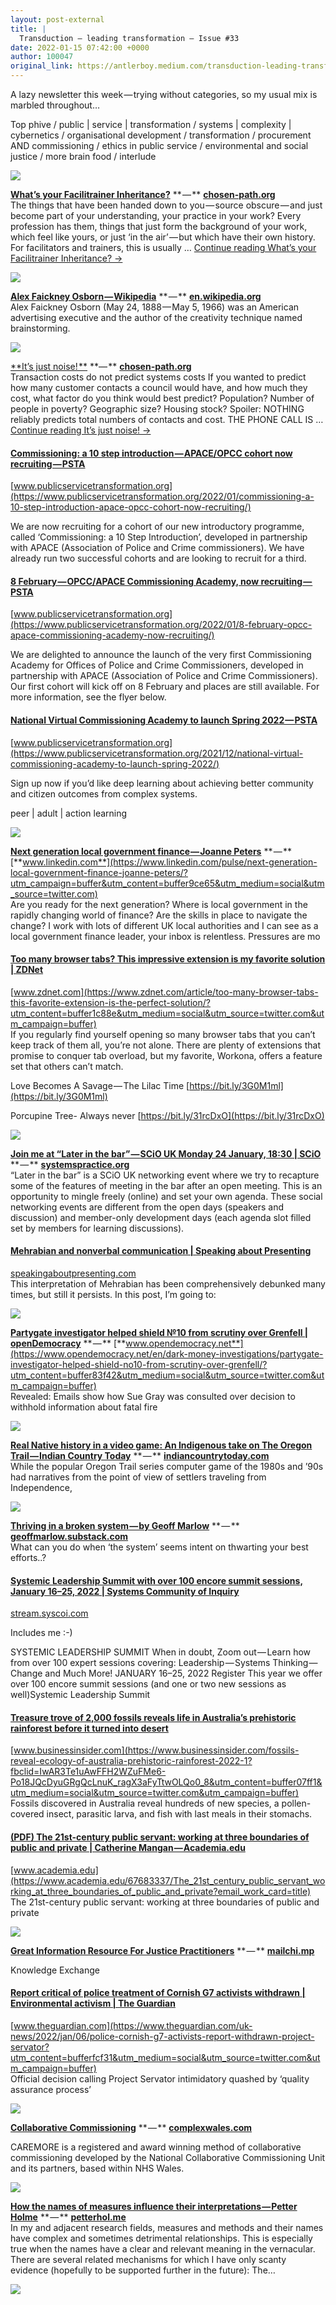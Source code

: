```yaml
---
layout: post-external
title: |
  Transduction — leading transformation — Issue #33
date: 2022-01-15 07:42:00 +0000
author: 100047
original_link: https://antlerboy.medium.com/transduction-leading-transformation-issue-33-54afa1f9746?source=rss-97852f5a56ae------2
---
```


A lazy newsletter this week — trying without categories, so my usual mix is marbled throughout…

Top phive / public | service | transformation / systems | complexity | cybernetics / organisational development / transformation / procurement AND commissioning / ethics in public service / environmental and social justice / more brain food / interlude

![](https://cdn-images-1.medium.com/proxy/0*jG3__R-P_R4l2hn7)

[**What’s your Facilitrainer Inheritance?**](https://chosen-path.org/2022/01/10/whats-your-facilitrainer-inheritance/?utm_campaign=Transduction%20-%20leading%20transformation&utm_medium=email&utm_source=Revue%20newsletter) ** — ** [**chosen-path.org**](https://chosen-path.org/2022/01/10/whats-your-facilitrainer-inheritance/)   
 The things that have been handed down to you — source obscure — and just become part of your understanding, your practice in your work? Every profession has them, things that just form the background of your work, which feel like yours, or just ‘in the air’ — but which have their own history. For facilitators and trainers, this is usually … [Continue reading What’s your Facilitrainer Inheritance? →](https://chosen-path.org/2022/01/10/whats-your-facilitrainer-inheritance/)

![](https://cdn-images-1.medium.com/proxy/0*gmINYKv50mvasISk)

[**Alex Faickney Osborn — Wikipedia**](https://en.wikipedia.org/wiki/Alex_Faickney_Osborn?utm_campaign=buffer&utm_content=bufferd76d6&utm_medium=social&utm_source=twitter.com) ** — ** [**en.wikipedia.org**](https://en.wikipedia.org/wiki/Alex_Faickney_Osborn?utm_content=bufferd76d6&utm_medium=social&utm_source=twitter.com&utm_campaign=buffer)   
 Alex Faickney Osborn (May 24, 1888 — May 5, 1966) was an American advertising executive and the author of the creativity technique named brainstorming.

![](https://cdn-images-1.medium.com/proxy/0*DuTrPLDedABNaf0q)

[**It’s just noise! **](https://chosen-path.org/2022/01/12/its-just-noise/?utm_campaign=Transduction%20-%20leading%20transformation&utm_medium=email&utm_source=Revue%20newsletter) **— ** [**chosen-path.org**](https://chosen-path.org/2022/01/12/its-just-noise/)   
 Transaction costs do not predict systems costs If you wanted to predict how many customer contacts a council would have, and how much they cost, what factor do you think would best predict? Population? Number of people in poverty? Geographic size? Housing stock? Spoiler: NOTHING reliably predicts total numbers of contacts and cost. THE PHONE CALL IS … [Continue reading It’s just noise! →](https://chosen-path.org/2022/01/12/its-just-noise/)

#### [Commissioning: a 10 step introduction — APACE/OPCC cohort now recruiting — PSTA](https://www.publicservicetransformation.org/2022/01/commissioning-a-10-step-introduction-apace-opcc-cohort-now-recruiting/?utm_campaign=Transduction%20-%20leading%20transformation&utm_medium=email&utm_source=Revue%20newsletter)

[www.publicservicetransformation.org](https://www.publicservicetransformation.org/2022/01/commissioning-a-10-step-introduction-apace-opcc-cohort-now-recruiting/)

We are now recruiting for a cohort of our new introductory programme, called ‘Commissioning: a 10 Step Introduction’, developed in partnership with APACE (Association of Police and Crime commissioners). We have already run two successful cohorts and are looking to recruit for a third.

#### [8 February — OPCC/APACE Commissioning Academy, now recruiting — PSTA](https://www.publicservicetransformation.org/2022/01/8-february-opcc-apace-commissioning-academy-now-recruiting/?utm_campaign=Transduction%20-%20leading%20transformation&utm_medium=email&utm_source=Revue%20newsletter)

[www.publicservicetransformation.org](https://www.publicservicetransformation.org/2022/01/8-february-opcc-apace-commissioning-academy-now-recruiting/)

We are delighted to announce the launch of the very first Commissioning Academy for Offices of Police and Crime Commissioners, developed in partnership with APACE (Association of Police and Crime Commissioners). Our first cohort will kick off on 8 February and places are still available. For more information, see the flyer below.

#### [National Virtual Commissioning Academy to launch Spring 2022 — PSTA](https://www.publicservicetransformation.org/2021/12/national-virtual-commissioning-academy-to-launch-spring-2022/?utm_campaign=Transduction%20-%20leading%20transformation&utm_medium=email&utm_source=Revue%20newsletter)

[www.publicservicetransformation.org](https://www.publicservicetransformation.org/2021/12/national-virtual-commissioning-academy-to-launch-spring-2022/)

Sign up now if you’d like deep learning about achieving better community and citizen outcomes from complex systems.

peer | adult | action learning

![](https://cdn-images-1.medium.com/proxy/0*NSmrQ7DDHUwNT3v5)

[**Next generation local government finance — Joanne Peters**](https://www.linkedin.com/pulse/next-generation-local-government-finance-joanne-peters/?utm_campaign=buffer&utm_content=buffer9ce65&utm_medium=social&utm_source=twitter.com) ** — ** [**www.linkedin.com**](https://www.linkedin.com/pulse/next-generation-local-government-finance-joanne-peters/?utm_campaign=buffer&utm_content=buffer9ce65&utm_medium=social&utm_source=twitter.com)   
 Are you ready for the next generation? Where is local government in the rapidly changing world of finance? Are the skills in place to navigate the change? I work with lots of different UK local authorities and I can see as a local government finance leader, your inbox is relentless. Pressures are mo

#### [Too many browser tabs? This impressive extension is my favorite solution | ZDNet](https://www.zdnet.com/article/too-many-browser-tabs-this-favorite-extension-is-the-perfect-solution/?utm_campaign=buffer&utm_content=buffer1c88e&utm_medium=social&utm_source=twitter.com)

[www.zdnet.com](https://www.zdnet.com/article/too-many-browser-tabs-this-favorite-extension-is-the-perfect-solution/?utm_content=buffer1c88e&utm_medium=social&utm_source=twitter.com&utm_campaign=buffer)   
 If you regularly find yourself opening so many browser tabs that you can’t keep track of them all, you’re not alone. There are plenty of extensions that promise to conquer tab overload, but my favorite, Workona, offers a feature set that others can’t match.

Love Becomes A Savage — The Lilac Time [https://bit.ly/3G0M1ml](https://bit.ly/3G0M1ml)

Porcupine Tree- Always never [https://bit.ly/31rcDxO](https://bit.ly/31rcDxO)

![](https://cdn-images-1.medium.com/proxy/0*ZqVR3vwygwZruJJ7)

[**Join me at “Later in the bar” — SCiO UK Monday 24 January, 18:30 | SCiO**](https://systemspractice.org/events/later-bar-scio-uk-january-2022?utm_campaign=Transduction%20-%20leading%20transformation&utm_medium=email&utm_source=Revue%20newsletter) ** — ** [**systemspractice.org**](https://systemspractice.org/events/later-bar-scio-uk-january-2022)   
 “Later in the bar” is a SCiO UK networking event where we try to recapture some of the features of meeting in the bar after an open meeting. This is an opportunity to mingle freely (online) and set your own agenda. These social networking events are different from the open days (speakers and discussion) and member-only development days (each agenda slot filled set by members for learning discussions).

#### [Mehrabian and nonverbal communication | Speaking about Presenting](https://speakingaboutpresenting.com/presentation-myths/mehrabian-nonverbal-communication-research/?utm_campaign=buffer&utm_content=bufferdf732&utm_medium=social&utm_source=twitter.com)

[speakingaboutpresenting.com](https://speakingaboutpresenting.com/presentation-myths/mehrabian-nonverbal-communication-research/?utm_content=bufferdf732&utm_medium=social&utm_source=twitter.com&utm_campaign=buffer)   
 This interpretation of Mehrabian has been comprehensively debunked many times, but still it persists. In this post, I’m going to:

![](https://cdn-images-1.medium.com/proxy/0*Xm5VEjSC8LxA2O0Y)

[**Partygate investigator helped shield №10 from scrutiny over Grenfell | openDemocracy**](https://www.opendemocracy.net/en/dark-money-investigations/partygate-investigator-helped-shield-no10-from-scrutiny-over-grenfell/?utm_campaign=buffer&utm_content=buffer83f42&utm_medium=social&utm_source=twitter.com) ** — ** [**www.opendemocracy.net**](https://www.opendemocracy.net/en/dark-money-investigations/partygate-investigator-helped-shield-no10-from-scrutiny-over-grenfell/?utm_content=buffer83f42&utm_medium=social&utm_source=twitter.com&utm_campaign=buffer)   
 Revealed: Emails show how Sue Gray was consulted over decision to withhold information about fatal fire

![](https://cdn-images-1.medium.com/proxy/0*-fGUvEkLaqGWv8rf)

[**Real Native history in a video game: An Indigenous take on The Oregon Trail — Indian Country Today**](https://indiancountrytoday.com/lifestyle/real-native-history-in-a-video-game-an-indigenous-take-on-the-oregon-trail?utm_campaign=buffer&utm_content=bufferda6d1&utm_medium=social&utm_source=twitter.com) ** — ** [**indiancountrytoday.com**](https://indiancountrytoday.com/lifestyle/real-native-history-in-a-video-game-an-indigenous-take-on-the-oregon-trail?utm_content=bufferda6d1&utm_medium=social&utm_source=twitter.com&utm_campaign=buffer)   
 While the popular Oregon Trail series computer game of the 1980s and ’90s had narratives from the point of view of settlers traveling from Independence,

![](https://cdn-images-1.medium.com/proxy/0*FQL4TU4bnxZ6E07p)

[**Thriving in a broken system — by Geoff Marlow**](https://geoffmarlow.substack.com/p/thriving-in-a-broken-system?token=eyJ1c2VyX2lkIjoxMzM0NDU0LCJwb3N0X2lkIjo0NjgwNTQ0OSwiXyI6IkpJOEZ0IiwiaWF0IjoxNjQxNzIwNjE1LCJleHAiOjE2NDE3MjQyMTUsImlzcyI6InB1Yi0zNTMwOTkiLCJzdWIiOiJwb3N0LXJlYWN0aW9uIn0.0yUfG6uNUTvRXBsYmBtkdwdhrHs8xiOzL7OwXMHROiA&utm_campaign=buffer&utm_content=buffer122ac&utm_medium=social&utm_source=twitter.com) ** — ** [**geoffmarlow.substack.com**](https://geoffmarlow.substack.com/p/thriving-in-a-broken-system?token=eyJ1c2VyX2lkIjoxMzM0NDU0LCJwb3N0X2lkIjo0NjgwNTQ0OSwiXyI6IkpJOEZ0IiwiaWF0IjoxNjQxNzIwNjE1LCJleHAiOjE2NDE3MjQyMTUsImlzcyI6InB1Yi0zNTMwOTkiLCJzdWIiOiJwb3N0LXJlYWN0aW9uIn0.0yUfG6uNUTvRXBsYmBtkdwdhrHs8xiOzL7OwXMHROiA&utm_content=buffer122ac&utm_medium=social&utm_source=twitter.com&utm_campaign=buffer)   
 What can you do when ‘the system’ seems intent on thwarting your best efforts..?

#### [Systemic Leadership Summit with over 100 encore summit sessions, January 16–25, 2022 | Systems Community of Inquiry](https://stream.syscoi.com/2022/01/12/systemic-leadership-summit-with-over-100-encore-summit-sessions-january-16-25-2022/?utm_campaign=buffer&utm_content=buffer71859&utm_medium=social&utm_source=twitter.com)

[stream.syscoi.com](https://stream.syscoi.com/2022/01/12/systemic-leadership-summit-with-over-100-encore-summit-sessions-january-16-25-2022/?utm_content=buffer71859&utm_medium=social&utm_source=twitter.com&utm_campaign=buffer)

Includes me :-)

SYSTEMIC LEADERSHIP SUMMIT When in doubt, Zoom out — Learn how from over 100 expert sessions covering: Leadership — Systems Thinking — Change and Much More! JANUARY 16–25, 2022 Register This year we offer over 100 encore summit sessions (and one or two new sessions as well)Systemic Leadership Summit

#### [Treasure trove of 2,000 fossils reveals life in Australia’s prehistoric rainforest before it turned into desert](https://www.businessinsider.com/fossils-reveal-ecology-of-australia-prehistoric-rainforest-2022-1?fbclid=IwAR3Te1uAwFFH2WZuFMe6-Po18JQcDyuGRgQcLnuK_ragX3aFyTtwOLQo0_8&utm_campaign=buffer&utm_content=buffer07ff1&utm_medium=social&utm_source=twitter.com)

[www.businessinsider.com](https://www.businessinsider.com/fossils-reveal-ecology-of-australia-prehistoric-rainforest-2022-1?fbclid=IwAR3Te1uAwFFH2WZuFMe6-Po18JQcDyuGRgQcLnuK_ragX3aFyTtwOLQo0_8&utm_content=buffer07ff1&utm_medium=social&utm_source=twitter.com&utm_campaign=buffer)   
 Fossils discovered in Australia reveal hundreds of new species, a pollen-covered insect, parasitic larva, and fish with last meals in their stomachs.

#### [(PDF) The 21st-century public servant: working at three boundaries of public and private | Catherine Mangan — Academia.edu](https://www.academia.edu/67683337/The_21st_century_public_servant_working_at_three_boundaries_of_public_and_private?email_work_card=title&utm_campaign=Transduction%20-%20leading%20transformation&utm_medium=email&utm_source=Revue%20newsletter)

[www.academia.edu](https://www.academia.edu/67683337/The_21st_century_public_servant_working_at_three_boundaries_of_public_and_private?email_work_card=title)   
 The 21st-century public servant: working at three boundaries of public and private

![](https://cdn-images-1.medium.com/proxy/0*e2PlTKO17RcflC9m)

[**Great Information Resource For Justice Practitioners**](https://mailchi.mp/russellwebster/great-information-resource-for-justice-practitioners?e=e86f8dc51a&utm_campaign=Transduction%20-%20leading%20transformation&utm_medium=email&utm_source=Revue%20newsletter) ** — ** [**mailchi.mp**](https://mailchi.mp/russellwebster/great-information-resource-for-justice-practitioners?e=e86f8dc51a)

Knowledge Exchange

#### [Report critical of police treatment of Cornish G7 activists withdrawn | Environmental activism | The Guardian](https://www.theguardian.com/uk-news/2022/jan/06/police-cornish-g7-activists-report-withdrawn-project-servator?utm_campaign=buffer&utm_content=bufferfcf31&utm_medium=social&utm_source=twitter.com)

[www.theguardian.com](https://www.theguardian.com/uk-news/2022/jan/06/police-cornish-g7-activists-report-withdrawn-project-servator?utm_content=bufferfcf31&utm_medium=social&utm_source=twitter.com&utm_campaign=buffer)   
 Official decision calling Project Servator intimidatory quashed by ‘quality assurance process’

![](https://cdn-images-1.medium.com/proxy/0*_8WPzAJxpUP92UDK)

[**Collaborative Commissioning**](https://complexwales.com/2022/01/01/commissioning/?utm_campaign=Transduction%20-%20leading%20transformation&utm_medium=email&utm_source=Revue%20newsletter) ** — ** [**complexwales.com**](https://complexwales.com/2022/01/01/commissioning/)

CAREMORE is a registered and award winning method of collaborative commissioning developed by the National Collaborative Commissioning Unit and its partners, based within NHS Wales.

![](https://cdn-images-1.medium.com/proxy/0*LYg8oYElqYNKzdyU)

[**How the names of measures influence their interpretations — Petter Holme**](https://petterhol.me/2022/01/05/how-the-names-of-measures-influence-their-interpretations/?utm_campaign=buffer&utm_content=buffer3e1b5&utm_medium=social&utm_source=twitter.com) ** — ** [**petterhol.me**](https://petterhol.me/2022/01/05/how-the-names-of-measures-influence-their-interpretations/?utm_content=buffer3e1b5&utm_medium=social&utm_source=twitter.com&utm_campaign=buffer)   
 In my and adjacent research fields, measures and methods and their names have complex and sometimes detrimental relationships. This is especially true when the names have a clear and relevant meaning in the vernacular. There are several related mechanisms for which I have only scanty evidence (hopefully to be supported further in the future): The…

 ![](https://medium.com/_/stat?event=post.clientViewed&referrerSource=full_rss&postId=54afa1f9746)
